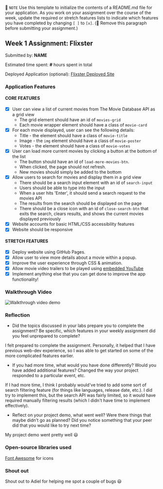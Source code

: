 📝 `NOTE` Use this template to initialize the contents of a README.md file for your application. As you work on your assignment over the course of the week, update the required or stretch features lists to indicate which features you have completed by changing `[ ]` to `[x]`. (🚫 Remove this paragraph before submitting your assignment.)

## Week 1 Assignment: Flixster

Submitted by: **NAME**

Estimated time spent: **#** hours spent in total

Deployed Application (optional): [Flixster Deployed Site](ADD_LINK_HERE)

### Application Features

#### CORE FEATURES

- [x] User can view a list of current movies from The Movie Database API as a grid view
  - The grid element should have an id of `movies-grid`
  - Each movie wrapper element should have a class of `movie-card`
- [x] For each movie displayed, user can see the following details:
  - Title - the element should have a class of `movie-title`
  - Image - the `img` element should have a class of `movie-poster`
  - Votes - the element should have a class of `movie-votes`
- [x] User can load more current movies by clicking a button at the bottom of the list
  - The button should have an id of `load-more-movies-btn`.
  - When clicked, the page should not refresh.
  - New movies should simply be added to the bottom
- [x] Allow users to search for movies and display them in a grid view
  - There should be a search input element with an id of `search-input`
  - Users should be able to type into the input
  - When a user hits 'Enter', it should send a search request to the movies API
  - The results from the search should be displayed on the page
  - There should be a close icon with an id of `close-search-btn` that exits the search, clears results, and shows the current movies displayed previously
- [x] Website accounts for basic HTML/CSS accessibility features
- [x] Website should be responsive

#### STRETCH FEATURES

- [x] Deploy website using GitHub Pages. 
- [x] Allow user to view more details about a movie within a popup.
- [x] Improve the user experience through CSS & animation.
- [x] Allow movie video trailers to be played using [embedded YouTube](https://support.google.com/youtube/answer/171780?hl=en)
- [x] Implement anything else that you can get done to improve the app functionality!

### Walkthrough Video

![Walkthrough video demo](https://media.giphy.com/media/qfzmpKCXHyUPLki8SZ/giphy.gif)

### Reflection

* Did the topics discussed in your labs prepare you to complete the assignment? Be specific, which features in your weekly assignment did you feel unprepared to complete?

I felt prepared to complete the assignment. Personally, it helped that I have previous web-dev experience, so I was able to get started on some of the more complicated features earlier.

* If you had more time, what would you have done differently? Would you have added additional features? Changed the way your project responded to a particular event, etc.
  
If I had more time, I think I probably would've tried to add some sort of search filtering feature (for things like languages, release date, etc.). I did try to implement this, but the search API was fairly limited, so it would have required manually filtering results (which I didn't have time to implement effectively).

* Reflect on your project demo, what went well? Were there things that maybe didn't go as planned? Did you notice something that your peer did that you would like to try next time?

My project demo went pretty well :smiley:

### Open-source libraries used

[Font Awesome](https://fontawesome.com/) for icons

### Shout out

Shout out to Adiel for helping me spot a couple of bugs :smiley:
